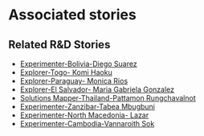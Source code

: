 # Associated stories

<!-- !!DO NOT REMOVE!! start autogenerated hyperlinks -->
## Related R&D Stories
- [Experimenter-Bolivia-Diego Suarez](/RnD-Archive/stories/?doc=Experimenters_BOL)
- [Explorer\-Togo\- Komi Haoku](/RnD-Archive/stories/?doc=Explorers_TGO)
- [Explorer\-Paraguay\- Monica Rios](/RnD-Archive/stories/?doc=Explorers_PRY)
- [Explorer\-El Salvador\- Maria Gabriela Gonzalez](/RnD-Archive/stories/?doc=Explorers_SLV)
- [Solutions Mapper\-Thailand\-Pattamon Rungchavalnot](/RnD-Archive/stories/?doc=SolutionMappers_THA)
- [Experimenter-Zanzibar-Tabea Mbugbuni](/RnD-Archive/stories/?doc=Experimenters_TZA)
- [Experimenter-North Macedonia- Lazar](/RnD-Archive/stories/?doc=Experimenters_MKD)
- [Experimenter-Cambodia-Vannaroith Sok](/RnD-Archive/stories/?doc=Experimenters_KHM)
<!-- !!DO NOT REMOVE!! end autogenerated hyperlinks -->